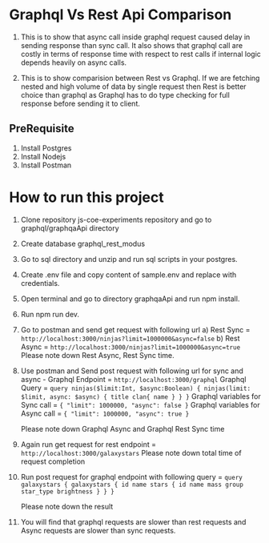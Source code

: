 # Graphql Vs Rest Api Comparison
1) This is to show that async call inside graphql request caused delay in sending response than sync call. It also shows that graphql  call are costly in terms of response time with respect to rest calls if internal logic depends heavily on async calls.

2) This is to show comparision between Rest vs Graphql. If we are fetching nested and high volume of data by single request then Rest is better choice than graphql as Graphql has to do type checking for full response before sending it to client.




## PreRequisite
1) Install Postgres
2) Install Nodejs
3) Install Postman

# How to run this project
1) Clone repository js-coe-experiments repository and go to graphql/graphqaApi directory
2) Create database graphql_rest_modus
3) Go to sql directory and unzip and run sql scripts in your postgres.
4) Create .env file and copy content of sample.env and replace with credentials.
5) Open terminal and go to directory graphqaApi and run npm install.
6) Run npm run dev.
7) Go to postman and send get request with following url
    a) Rest Sync = `http://localhost:3000/ninjas?limit=1000000&async=false`
    b) Rest Async = `http://localhost:3000/ninjas?limit=1000000&async=true` 
    Please note down Rest Async, Rest Sync time.

8) Use postman and  Send post request with following url for sync and async -
        Graphql Endpoint = `http://localhost:3000/graphql`
        Graphql Query = 
        `query ninjas($limit:Int, $async:Boolean) {
            ninjas(limit: $limit, async: $async) {
                title
                clan{
                    name
                }
            }
        }`
        Graphql variables for Sync call =
            `{
                "limit": 1000000,
                "async": false
            }`
     Graphql variables for Async call =
       `{
            "limit": 1000000,
            "async": true
        }`

    Please note down Graphql Async and Graphql Rest Sync time

9) Again run get request for rest endpoint = 
    `http://localhost:3000/galaxystars`
    Please note down total time of request completion
10) Run post request for graphql endpoint with following query =
        `query galaxystars {
            galaxystars {
                id
                name
                stars {
                    id
                    name
                    mass
                    group
                    star_type
                    brightness
                }
            }
        }`

    Please note down the result

11) You will find that graphql requests are slower than rest requests and Async requests are slower than sync requests.   